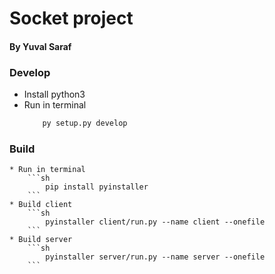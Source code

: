 # Socket project
#### By Yuval Saraf

### Develop
* Install python3
* Run in terminal
    ```sh
        py setup.py develop
    ```

### Build
    * Run in terminal
        ```sh
            pip install pyinstaller
        ```
    * Build client
        ```sh
            pyinstaller client/run.py --name client --onefile
        ```
    * Build server
        ```sh
            pyinstaller server/run.py --name server --onefile
        ```
